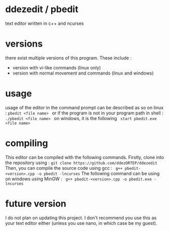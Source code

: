 # ddezedit /  pbedit
text editor written in c++ and ncurses
# versions
there exist multiple versions of this program. These include : 
- version with vi-like commands (linux only)
- version with normal movement and commands (linux and windows)
# usage
usage of the editor in the command prompt can be described as so on linux : 
``pbedit <file name> ``
or if the program is not in your program path in shell : 
``./pbedit <file name> ``
on windows, it is the following
`` start pbedit.exe <file name>``
# compiling
This editor can be compiled with the following commands. Firstly, clone into the repository using : 
``git clone https://github.com/ddezORTEP/ddezedit ``
Then, you can compile the source code using gcc : 
`` g++ pbedit-<version>.cpp -o pbedit -lncurses``
The following command can be using on windows using MinGW : 
`` g++ pbedit-<version>.cpp -o pbedit.exe -lncurses``
# future version
I do not plan on updating this project. I don't recommend you use this as your text editor either (unless you use nano, in which case be my guest).
